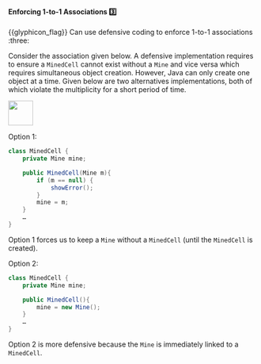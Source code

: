 <div id="title">

#### Enforcing 1-to-1 Associations :three:

<span id="prereqs"><dynamic-panel src="../what/unit-inElsewhere-asFlat.md" boilerplate header="%%{{glyphicon_education}} Implementation → Error Handling → Defensive Programming → What%%" /></span>

</div>
<span id="outcomes">{{glyphicon_flag}} Can use defensive coding to enforce 1-to-1 associations :three:</span>

<div id="body">

Consider the association given below. A defensive implementation requires to ensure a `MinedCell` cannot exist without a `Mine` and vice versa which requires simultaneous object creation. However, Java can only create one object at a time. Given below are two alternatives implementations, both of which violate the multiplicity for a short period of time.


<img src="{{baseUrl}}/errorHandling/defensiveProgramming/1to1Associations/images/minedCell.png" height="50" />
<p/>

Option 1:
```java
class MinedCell {
    private Mine mine;

    public MinedCell(Mine m){
        if (m == null) {
            showError();
        }
        mine = m;
    }
    …
}
```

Option 1 forces us to keep a `Mine` without a `MinedCell` (until the `MinedCell` is created).

Option 2:
```java
class MinedCell {
    private Mine mine;

    public MinedCell(){
        mine = new Mine();
    }
    …
}
```

Option 2 is more defensive because the `Mine` is immediately linked to a `MinedCell`.

</div>

<div id="extras">
</div>